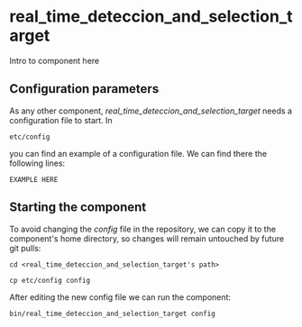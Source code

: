 # real_time_deteccion_and_selection_target
Intro to component here


## Configuration parameters
As any other component, *real_time_deteccion_and_selection_target* needs a configuration file to start. In
```
etc/config
```
you can find an example of a configuration file. We can find there the following lines:
```
EXAMPLE HERE
```

## Starting the component
To avoid changing the *config* file in the repository, we can copy it to the component's home directory, so changes will remain untouched by future git pulls:

```
cd <real_time_deteccion_and_selection_target's path> 
```
```
cp etc/config config
```

After editing the new config file we can run the component:

```
bin/real_time_deteccion_and_selection_target config
```
